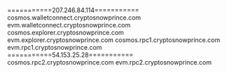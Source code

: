 ===========207.246.84.114===========
cosmos.walletconnect.cryptosnowprince.com
evm.walletconnect.cryptosnowprince.com
cosmos.explorer.cryptosnowprince.com
evm.explorer.cryptosnowprince.com
cosmos.rpc1.cryptosnowprince.com
evm.rpc1.cryptosnowprince.com
===========54.153.25.28===========
cosmos.rpc2.cryptosnowprince.com
evm.rpc2.cryptosnowprince.com